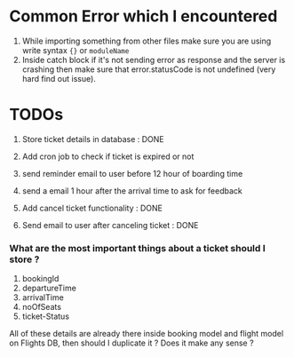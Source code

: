 # Common Error which I encountered
1. While importing something from other files make sure you are using write syntax `{}` or `moduleName` 
2. Inside catch block if it's not sending error as response and the server is crashing then make sure that error.statusCode is not undefined (very hard find out issue).

# TODOs
1. Store ticket details in database : DONE

2. Add cron job to check if ticket is expired or not
3. send reminder email to user before 12 hour of boarding time
4. send a email 1 hour after the arrival time to ask for feedback

5. Add cancel ticket functionality  : DONE
6. Send email to user after canceling ticket : DONE

### What are the most important things about a ticket should I store ?
1) bookingId 
2) departureTime
3) arrivalTime
4) noOfSeats
5) ticket-Status

All of these details are already there inside booking model and flight model on Flights DB, then should I duplicate it ? Does it make any sense ? 